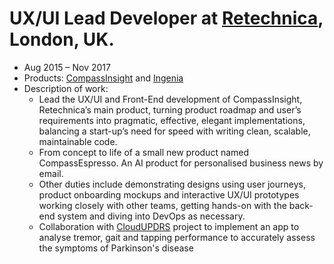 # UX/UI Lead Developer at [Retechnica](http://www.retechnica.com/), London, UK.
- Aug 2015 – Nov 2017
- Products: [CompassInsight](http://www.compassinsight.com/) and [Ingenia](https://www.ingeniapi.com/)
- Description of work: 
  - Lead the UX/UI and Front-End development of CompassInsight, Retechnica’s main product, turning product roadmap and user’s requirements into pragmatic, effective, elegant implementations, balancing a start-up’s need for speed with writing clean, scalable, maintainable code.
  - From concept to life of a small new product named CompassEspresso.  An AI product for personalised business news by email.
  - Other duties include demonstrating designs using user journeys, product onboarding mockups and interactive UX/UI prototypes working closely with other teams, getting hands-on with the back-end system and diving into DevOps as necessary.
  - Collaboration with [CloudUPDRS](http://www.updrs.net/) project to implement an app to analyse tremor, gait and tapping performance to accurately assess the symptoms of Parkinson's disease

